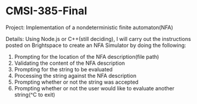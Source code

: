 # CMSI-385-Final
Project: Implementation of a nondeterministic finite automaton(NFA)

Details: Using Node.js or C++(still deciding), I will carry out the instructions posted on Brightspace to create an NFA Simulator by doing the following:

1. Prompting for the location of the NFA description(file path)
2. Validating the content of the NFA description
3. Prompting for the string to be evaluated
4. Processing the string against the NFA description
5. Prompting whether or not the string was accepted
6. Prompting whether or not the user would like to evaluate another string(^C to exit)



